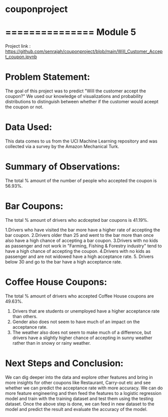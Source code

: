 # couponproject
===============
Module 5
========
Project link : https://github.com/senrajah/couponproject/blob/main/Will_Customer_Accept_coupon.ipynb

Problem Statement:
==================

The goal of this project was to predict "Will the customer accept the coupon?" We used our knowledge of visualizations and probability
distributions to distinguish between whether if the customer would aceept the coupon or not.

Data Used:
=========

This data comes to us from the UCI Machine Learning repository and was collected via a survey by the Amazon Mechanical Turk. 


Summary of Observations:
======================== 

The total % amount of the number of people who accepted the coupon is 56.93%.

Bar Coupons:
===========
The total % amount of drivers who acdcepted bar coupons is 41.19%. 

 1.Drivers who have visited the bar more have a higher rate of accepting the bar coupon. 
 2.Drivers older than 25 and went to the bar more than once also have a high chance of accepting a bar coupon.
 3.Drivers with no kids as passenger and not work in "Farming, Fishing & Forestry industry" tend to have a high chance of accepting the 
 coupon.
 4.Drivers with no kids as passenger and are not widowed have a high acceptance rate.
 5. Drivers below 30 and go to the bar have a high acceptance rate. 

Coffee House Coupons:
=====================
The total % amount of drivers who accepted Coffee House coupons are 49.63%.

 1. Drivers that are students or unemployed have a higher acceptance rate than others. 
 2. Gender also does not seem to have much of an impact on the acceptance rate.
 3. The weather also does not seem to make much of a difference, but drivers have a slightly higher chance of accepting in sunny 
 weather rather than in snowy or rainy weather. 

Next Steps and Conclusion:
==========================
We can dig deeper into the data and explore other features and bring in more insights for other coupons like Restaurant, Carry-out etc 
and see whether we can predict the acceptance rate with more accuracy. 
We can do more feature engineering and then feed the features to a logistic regression model and train with the training dataset
and test them using the testing dataset. 
Once the above step is done, we can feed in new dataset to the model and predict the result and evaluate the accuracy of the model. 




